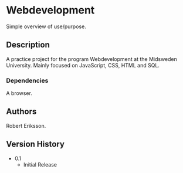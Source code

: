 # Webdevelopment

Simple overview of use/purpose.

## Description

A practice project for the program Webdevelopment at the Midsweden University.
Mainly focused on JavaScript, CSS, HTML and SQL.

### Dependencies

A browser.

## Authors

Robert Eriksson.

## Version History

* 0.1
    * Initial Release
